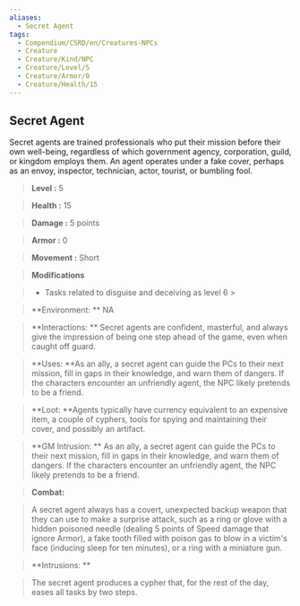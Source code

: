```yaml
---
aliases:
  - Secret Agent
tags:
  - Compendium/CSRD/en/Creatures-NPCs
  - Creature
  - Creature/Kind/NPC
  - Creature/Level/5
  - Creature/Armor/0
  - Creature/Health/15
---
```

  
    
## Secret Agent    
Secret agents are trained professionals who put their mission before their own well-being, regardless of which government agency, corporation, guild, or kingdom employs them. An agent operates under a fake cover, perhaps as an envoy, inspector, technician, actor, tourist, or bumbling fool.    
  
    
> **Level :** 5    
> **Health :** 15    
> **Damage :** 5 points    
> **Armor :** 0    
> **Movement :** Short    
> **Modifications**    
>- Tasks related to disguise and deceiving as level 6 >  
>    
> **Environment: ** NA    
> **Interactions: ** Secret agents are confident, masterful, and always give the impression of being one step ahead of the game, even when caught off guard.    
> **Uses: **As an ally, a secret agent can guide the PCs to their next mission, fill in gaps in their knowledge, and warn them of dangers. If the characters encounter an unfriendly agent, the NPC likely pretends to be a friend.    
> **Loot: **Agents typically have currency equivalent to an expensive item, a couple of cyphers, tools for spying and maintaining their cover, and possibly an artifact.    
> **GM Intrusion: ** As an ally, a secret agent can guide the PCs to their next mission, fill in gaps in their knowledge, and warn them of dangers. If the characters encounter an unfriendly agent, the NPC likely pretends to be a friend.    
  
> **Combat:**   
> A secret agent always has a covert, unexpected backup weapon that they can use to make a surprise attack, such as a ring or glove with a hidden poisoned needle (dealing 5 points of Speed damage that ignore Armor), a fake tooth filled with poison gas to blow in a victim's face (inducing sleep for ten minutes), or a ring with a miniature gun.    
    
  
> **Intrusions: **   
> The secret agent produces a cypher that, for the rest of the day, eases all tasks by two steps.    
